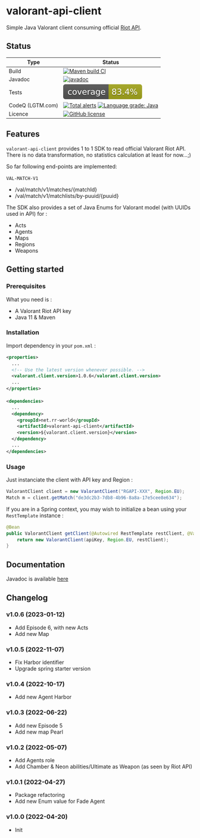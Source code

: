 # valorant-api-client
Simple Java Valorant client consuming official [Riot API](https://developer.riotgames.com/apis).

## Status

| Type | Status |
| ---- | ------ |
| Build | [![Maven build CI](https://github.com/reuhreuh/valorant-api-client/actions/workflows/maven.yml/badge.svg)](https://github.com/reuhreuh/valorant-api-client/actions/workflows/maven.yml)|
| Javadoc | [![javadoc](https://javadoc.io/badge2/net.rr-world/valorant-api-client/javadoc.svg)](https://javadoc.io/doc/net.rr-world/valorant-api-client)|
| Tests | ![GitHub Workflow Status](https://raw.githubusercontent.com/reuhreuh/valorant-api-client/master/.github/badges/jacoco.svg)|
| CodeQ (LGTM.com) | [![Total alerts](https://img.shields.io/lgtm/alerts/g/reuhreuh/valorant-api-client.svg?logo=lgtm&logoWidth=18)](https://lgtm.com/projects/g/reuhreuh/valorant-api-client/alerts/) [![Language grade: Java](https://img.shields.io/lgtm/grade/java/g/reuhreuh/valorant-api-client.svg?logo=lgtm&logoWidth=18)](https://lgtm.com/projects/g/reuhreuh/valorant-api-client/context:java)|
|Licence | [![GitHub license](https://img.shields.io/github/license/reuhreuh/valorant-api-client)](https://github.com/reuhreuh/valorant-api-client/blob/master/LICENSE)|


## Features
`valorant-api-client` provides 1 to 1 SDK to read official Valorant Riot API. There is no data transformation, no statistics calculation at least for now...;)

So far following end-points are implemented:

`VAL-MATCH-V1`

- /val/match/v1/matches/{matchId}
- /val/match/v1/matchlists/by-puuid/{puuid}

The SDK also provides a set of Java Enums for Valorant model (with UUIDs used in API) for :
- Acts
- Agents
- Maps
- Regions
- Weapons


## Getting started

### Prerequisites
What you need is :
- A Valorant Riot API key
- Java 11 & Maven

### Installation
Import dependency in your `pom.xml` :

```xml
<properties>
  ...
  <!-- Use the latest version whenever possible. -->
  <valorant.client.version>1.0.6</valorant.client.version>
  ...
</properties>

<dependencies>
  ...
  <dependency>
    <groupId>net.rr-world</groupId>
    <artifactId>valorant-api-client</artifactId>
    <version>${valorant.client.version}</version>
  </dependency>
  ...
</dependencies>
```

### Usage
Just instanciate the client with API key and Region :

```java
ValorantClient client = new ValorantClient("RGAPI-XXX", Region.EU);
Match m = client.getMatch("de3dc2b3-7db8-4b96-8a8a-17e5cee8e634");
```

If you are in a Spring context, you may wish to initialize a bean using your `RestTemplate` instance :

```java
@Bean
public ValorantClient getClient(@Autowired RestTemplate restClient, @Value("${riot.api.key}") String apiKey) {
	return new ValorantClient(apiKey, Region.EU, restClient);
}
```

## Documentation
Javadoc is available [here](https://javadoc.io/doc/net.rr-world/valorant-api-client/latest/index.html)

## Changelog
### v1.0.6 (2023-01-12)
- Add Episode 6, with new Acts
- Add new Map 
### v1.0.5 (2022-11-07)
- Fix Harbor identifier
- Upgrade spring starter version
### v1.0.4 (2022-10-17)
- Add new Agent Harbor
### v1.0.3 (2022-06-22)
- Add new Episode 5
- Add new map Pearl
### v1.0.2 (2022-05-07)
- Add Agents role
- Add Chamber & Neon abilities/Ultimate as Weapon (as seen by Riot API) 
### v1.0.1 (2022-04-27)
- Package refactoring
- Add new Enum value for Fade Agent
### v1.0.0 (2022-04-20)
- Init
